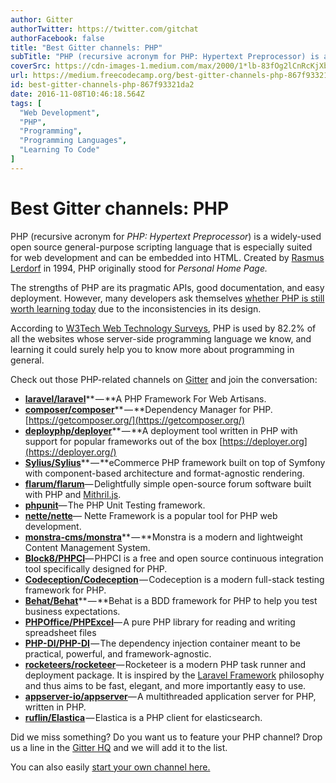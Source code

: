 ```yaml
---
author: Gitter
authorTwitter: https://twitter.com/gitchat
authorFacebook: false
title: "Best Gitter channels: PHP"
subTitle: "PHP (recursive acronym for PHP: Hypertext Preprocessor) is a widely-used open source general-purpose scripting language that is especiall..."
coverSrc: https://cdn-images-1.medium.com/max/2000/1*lb-83fOg2lCnRcKjXbX2lg.png
url: https://medium.freecodecamp.org/best-gitter-channels-php-867f93321da2
id: best-gitter-channels-php-867f93321da2
date: 2016-11-08T10:46:18.564Z
tags: [
  "Web Development",
  "PHP",
  "Programming",
  "Programming Languages",
  "Learning To Code"
]
---
```

# Best Gitter channels: PHP

PHP (recursive acronym for _PHP: Hypertext Preprocessor_) is a widely-used open source general-purpose scripting language that is especially suited for web development and can be embedded into HTML. Created by [Rasmus Lerdorf](https://en.wikipedia.org/wiki/Rasmus_Lerdorf "Rasmus Lerdorf") in 1994, PHP originally stood for _Personal Home Page._

The strengths of PHP are its pragmatic APIs, good documentation, and easy deployment. However, many developers ask themselves [whether PHP is still worth learning today](https://www.quora.com/Should-I-learn-PHP-today-Is-it-still-worth-it) due to the inconsistencies in its design.

According to [W3Tech Web Technology Surveys](https://w3techs.com/technologies/details/pl-php/all/all), PHP is used by 82.2% of all the websites whose server-side programming language we know, and learning it could surely help you to know more about programming in general.

Check out those PHP-related channels on [Gitter](https://gitter.im) and join the conversation:

*   [**laravel/laravel**](https://gitter.im/laravel/laravel)** — **A PHP Framework For Web Artisans.
*   [**composer/composer**](https://gitter.im/composer/composer?source=explore)** — **Dependency Manager for PHP. [https://getcomposer.org/](https://getcomposer.org/)
*   [**deployphp/deployer**](https://gitter.im/deployphp/deployer?source=explore)** — **A deployment tool written in PHP with support for popular frameworks out of the box [https://deployer.org](https://deployer.org/)
*   [**Sylius/Sylius**](https://gitter.im/Sylius/Sylius?source=explore)** — **eCommerce PHP framework built on top of Symfony with component-based architecture and format-agnostic rendering.
*   [**flarum/flarum**](https://gitter.im/flarum/flarum?source=explore)— Delightfully simple open-source forum software built with PHP and [Mithril.js](http://mithril.js.org/).
*   [**phpunit**](https://gitter.im/sebastianbergmann/phpunit?source=explore)— The PHP Unit Testing framework.
*   [**nette/nette**](https://gitter.im/nette/nette?source=explore)— Nette Framework is a popular tool for PHP web development.
*   [**monstra-cms/monstra**](https://gitter.im/monstra-cms/monstra?source=explore)** — **Monstra is a modern and lightweight Content Management System.
*   [**Block8/PHPCI**](https://gitter.im/Block8/PHPCI?source=explore)— PHPCI is a free and open source continuous integration tool specifically designed for PHP.
*   [**Codeception/Codeception**](https://gitter.im/Codeception/Codeception?source=explore) — Codeception is a modern full-stack testing framework for PHP.
*   [**Behat/Behat**](https://gitter.im/Behat/Behat?source=explore)** — **Behat is a BDD framework for PHP to help you test business expectations.
*   [**PHPOffice/PHPExcel**](https://gitter.im/PHPOffice/PHPExcel?source=explore)— A pure PHP library for reading and writing spreadsheet files
*   [**PHP-DI/PHP-DI**](https://gitter.im/PHP-DI/PHP-DI?source=explore) — The dependency injection container meant to be practical, powerful, and framework-agnostic.
*   [**rocketeers/rocketeer**](https://gitter.im/rocketeers/rocketeer?source=explore)— Rocketeer is a modern PHP task runner and deployment package. It is inspired by the [Laravel Framework](http://laravel.com/) philosophy and thus aims to be fast, elegant, and more importantly easy to use.
*   [**appserver-io/appserver**](https://gitter.im/appserver-io/appserver?source=explore)— A multithreaded application server for PHP, written in PHP.
*   [**ruflin/Elastica**](https://gitter.im/ruflin/Elastica?source=explore) — Elastica is a PHP client for elasticsearch.

Did we miss something? Do you want us to feature your PHP channel? Drop us a line in the [Gitter HQ](https://gitter.im/gitterHQ/gitter) and we will add it to the list.

You can also easily [start your own channel here.](https://gitter.im/home#createroom)








